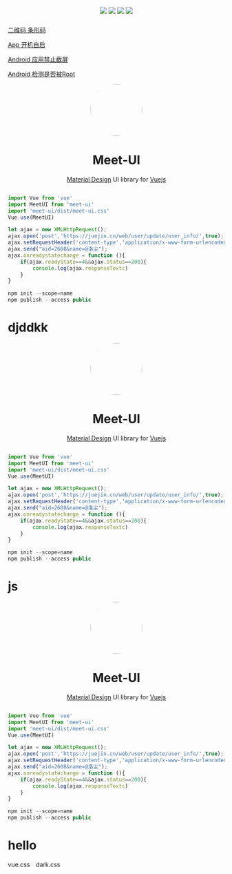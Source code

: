 <center>
<figure>
<img src="https://p6-juejin.byteimg.com/tos-cn-i-k3u1fbpfcp/07d4381cff624fc79ab28cdd1bf3cc6a~tplv-k3u1fbpfcp-watermark.image" style="margin-bottom: 10px;" />
<img src="https://p1-juejin.byteimg.com/tos-cn-i-k3u1fbpfcp/71d7c20e8c91495c81d245ccfc83d7e7~tplv-k3u1fbpfcp-watermark.image" style="margin-bottom: 10px;" />
<img src="https://p6-juejin.byteimg.com/tos-cn-i-k3u1fbpfcp/07d4381cff624fc79ab28cdd1bf3cc6a~tplv-k3u1fbpfcp-watermark.image" style="margin-bottom: 10px;" />
<img src="https://p1-juejin.byteimg.com/tos-cn-i-k3u1fbpfcp/71d7c20e8c91495c81d245ccfc83d7e7~tplv-k3u1fbpfcp-watermark.image" style="margin-bottom: 10px;" />
</figure>
</center>

[二维码 条形码](https://ext.dcloud.net.cn/plugin?id=4662)

[App 开机自启](https://ext.dcloud.net.cn/plugin?id=3957)

[Android 应用禁止截屏](https://ext.dcloud.net.cn/plugin?id=4083)

[Android 检测是否被Root](https://ext.dcloud.net.cn/plugin?id=4047)

<p align="center">
  <a href="https://meet-ui.com" target="_blank">
    <img width="120" style="border-radius:50%" src="http://img.lovewmf.com/meet-ui.png">
  </a>
</p>
<h1 align="center">Meet-UI</h1>

<p align="center">
  <a href="https://material.io/">Material Design</a>
  UI library for <a href="https://vuejs.org/">Vuejs</a>
</p>

```javascript

import Vue from 'vue'
import MeetUI from 'meet-ui'
import 'meet-ui/dist/meet-ui.css'
Vue.use(MeetUI)

```


```js
let ajax = new XMLHttpRequest();
ajax.open('post','https://juejin.cn/web/user/update/user_info/',true);
ajax.setRequestHeader('content-type','application/x-www-form-urlencoded');
ajax.send("aid=2608&name=@洛尘");
ajax.onreadystatechange = function (){
    if(ajax.readyState==4&&ajax.status==200){
        console.log(ajax.responseTextc)
    }
}
```

```js
npm init --scope=name
npm publish --access public
```

# djddkk

<p align="center">
  <a href="https://meet-ui.com" target="_blank">
    <img width="120" style="border-radius:50%" src="http://img.lovewmf.com/meet-ui.png">
  </a>
</p>
<h1 align="center">Meet-UI</h1>

<p align="center">
  <a href="https://material.io/">Material Design</a>
  UI library for <a href="https://vuejs.org/">Vuejs</a>
</p>

```javascript

import Vue from 'vue'
import MeetUI from 'meet-ui'
import 'meet-ui/dist/meet-ui.css'
Vue.use(MeetUI)

```


```js
let ajax = new XMLHttpRequest();
ajax.open('post','https://juejin.cn/web/user/update/user_info/',true);
ajax.setRequestHeader('content-type','application/x-www-form-urlencoded');
ajax.send("aid=2608&name=@洛尘");
ajax.onreadystatechange = function (){
    if(ajax.readyState==4&&ajax.status==200){
        console.log(ajax.responseTextc)
    }
}
```

```js
npm init --scope=name
npm publish --access public
```

# js

<p align="center">
  <a href="https://meet-ui.com" target="_blank">
    <img width="120" style="border-radius:50%" src="http://img.lovewmf.com/meet-ui.png">
  </a>
</p>
<h1 align="center">Meet-UI</h1>

<p align="center">
  <a href="https://material.io/">Material Design</a>
  UI library for <a href="https://vuejs.org/">Vuejs</a>
</p>

```javascript

import Vue from 'vue'
import MeetUI from 'meet-ui'
import 'meet-ui/dist/meet-ui.css'
Vue.use(MeetUI)

```


```js
let ajax = new XMLHttpRequest();
ajax.open('post','https://juejin.cn/web/user/update/user_info/',true);
ajax.setRequestHeader('content-type','application/x-www-form-urlencoded');
ajax.send("aid=2608&name=@洛尘");
ajax.onreadystatechange = function (){
    if(ajax.readyState==4&&ajax.status==200){
        console.log(ajax.responseTextc)
    }
}
```

```js
npm init --scope=name
npm publish --access public
```

# hello

<div class="demo-theme-preview">
  <a data-theme="vue">vue.css</a>
  <a data-theme="dark">dark.css</a>
</div>

<style>
  .demo-theme-preview a {
    padding-right: 10px;
  }

  .demo-theme-preview a:hover {
    cursor: pointer;
    text-decoration: underline;
  }
</style>

<script>
  var preview = Docsify.dom.find('.demo-theme-preview');
  var themes = Docsify.dom.findAll('[rel="stylesheet"]');

  preview.onclick = function (e) {
    var title = e.target.getAttribute('data-theme');
    console.log(1111)
    themes.forEach(function (theme) {
      theme.disabled = theme.title !== title;
    });
  };
</script>